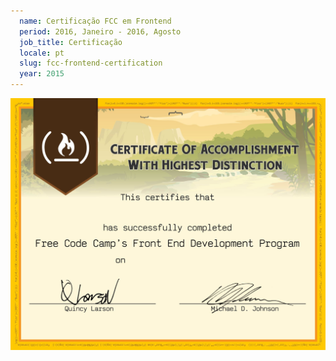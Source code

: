 ```yaml
---
  name: Certificação FCC em Frontend
  period: 2016, Janeiro - 2016, Agosto
  job_title: Certificação
  locale: pt
  slug: fcc-frontend-certification
  year: 2015
---
```


<img class="img-responsive" src="/assets/images/certifications/fcc-front-end.jpg" alt="">